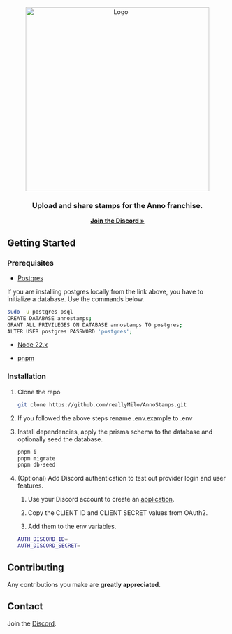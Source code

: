 <div align="center">
  <a href="https://annostamps.com">
    <img src="https://annostamps.com/anno-stamps-logo.svg" 
    width="420px"
    alt="Logo">
  </a>

<h3 align="center">Upload and share stamps for the Anno franchise.</h3>

  <p align="center">
    <a href="https://discord.gg/73hfP54qXe"><strong>Join the Discord »</strong></a>
  </p>
</div>

## Getting Started

### Prerequisites

- [Postgres](https://www.prisma.io/dataguide/postgresql/setting-up-a-local-postgresql-database)

If you are installing postgres locally from the link above, you have to initialize a database. Use the commands below.

```bash
sudo -u postgres psql
CREATE DATABASE annostamps;
GRANT ALL PRIVILEGES ON DATABASE annostamps TO postgres;
ALTER USER postgres PASSWORD 'postgres';
```

- [Node 22.x](https://nodejs.org/en/download)

- [pnpm](https://pnpm.io/installation)

### Installation

1. Clone the repo

   ```bash
   git clone https://github.com/reallyMilo/AnnoStamps.git
   ```

2. If you followed the above steps rename .env.example to .env

3. Install dependencies, apply the prisma schema to the database and optionally seed the database.

   ```bash
   pnpm i
   pnpm migrate
   pnpm db-seed
   ```

4. (Optional) Add Discord authentication to test out provider login and user features.
   1. Use your Discord account to create an [application](https://discord.com/developers/applications).

   2. Copy the CLIENT ID and CLIENT SECRET values from OAuth2.

   3. Add them to the env variables.

   ```bash
   AUTH_DISCORD_ID=
   AUTH_DISCORD_SECRET=
   ```

## Contributing

Any contributions you make are **greatly appreciated**.

## Contact

Join the [Discord](https://discord.gg/73hfP54qXe).
